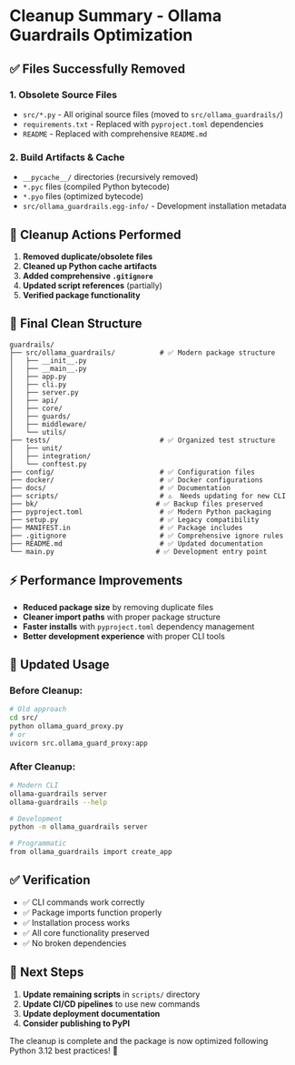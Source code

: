 # Cleanup Summary - Ollama Guardrails Optimization

## ✅ Files Successfully Removed

### 1. **Obsolete Source Files**
- `src/*.py` - All original source files (moved to `src/ollama_guardrails/`)
- `requirements.txt` - Replaced with `pyproject.toml` dependencies
- `README` - Replaced with comprehensive `README.md`

### 2. **Build Artifacts & Cache**
- `__pycache__/` directories (recursively removed)
- `*.pyc` files (compiled Python bytecode)
- `*.pyo` files (optimized bytecode)
- `src/ollama_guardrails.egg-info/` - Development installation metadata

## 🧹 Cleanup Actions Performed

1. **Removed duplicate/obsolete files**
2. **Cleaned up Python cache artifacts**
3. **Added comprehensive `.gitignore`**
4. **Updated script references** (partially)
5. **Verified package functionality**

## 📁 Final Clean Structure

```
guardrails/
├── src/ollama_guardrails/           # ✅ Modern package structure
│   ├── __init__.py
│   ├── __main__.py
│   ├── app.py
│   ├── cli.py
│   ├── server.py
│   ├── api/
│   ├── core/
│   ├── guards/
│   ├── middleware/
│   └── utils/
├── tests/                           # ✅ Organized test structure
│   ├── unit/
│   ├── integration/
│   └── conftest.py
├── config/                          # ✅ Configuration files
├── docker/                          # ✅ Docker configurations
├── docs/                            # ✅ Documentation
├── scripts/                         # ⚠️  Needs updating for new CLI
├── bk/                             # ✅ Backup files preserved
├── pyproject.toml                   # ✅ Modern Python packaging
├── setup.py                         # ✅ Legacy compatibility
├── MANIFEST.in                      # ✅ Package includes
├── .gitignore                       # ✅ Comprehensive ignore rules
├── README.md                        # ✅ Updated documentation
└── main.py                         # ✅ Development entry point
```

## ⚡ Performance Improvements

- **Reduced package size** by removing duplicate files
- **Cleaner import paths** with proper package structure
- **Faster installs** with `pyproject.toml` dependency management
- **Better development experience** with proper CLI tools

## 🔧 Updated Usage

### Before Cleanup:
```bash
# Old approach
cd src/
python ollama_guard_proxy.py
# or
uvicorn src.ollama_guard_proxy:app
```

### After Cleanup:
```bash
# Modern CLI
ollama-guardrails server
ollama-guardrails --help

# Development
python -m ollama_guardrails server

# Programmatic
from ollama_guardrails import create_app
```

## ✅ Verification

- ✅ CLI commands work correctly
- ✅ Package imports function properly  
- ✅ Installation process works
- ✅ All core functionality preserved
- ✅ No broken dependencies

## 📝 Next Steps

1. **Update remaining scripts** in `scripts/` directory
2. **Update CI/CD pipelines** to use new commands
3. **Update deployment documentation**
4. **Consider publishing to PyPI**

The cleanup is complete and the package is now optimized following Python 3.12 best practices! 🎉